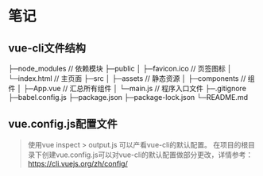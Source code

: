 # 笔记

## vue-cli文件结构
  ├─node_modules // 依赖模块
  ├─public
  │  ├─favicon.ico // 页签图标
  │  └─index.html // 主页面
  ├─src
  │  ├─assets // 静态资源
  │  ├─components // 组件
  │  ├─App.vue // 汇总所有组件
  │  └─main.js // 程序入口文件
  ├─.gitignore
  ├─babel.config.js
  ├─package.json
  ├─package-lock.json
  └─README.md

## vue.config.js配置文件
> 使用vue inspect > output.js 可以产看vue-cli的默认配置。
> 在项目的根目录下创建vue.config.js可以对vue-cli的默认配置做部分更改，详情参考：https://cli.vuejs.org/zh/config/